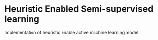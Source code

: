 # Heuristic Enabled Semi-supervised learning
Implementation of heuristic enable active machine learning model

